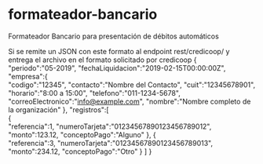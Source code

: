 # formateador-bancario
Formateador Bancario para presentación de débitos automáticos

Si se remite un JSON con este formato al endpoint rest/credicoop/
y entrega el archivo en el formato solicitado por credicoop
{  
   "periodo":"05-2019",
   "fechaLiquidacion":"2019-02-15T00:00:00Z",
   "empresa":{  
      "codigo":"12345",
      "contacto":"Nombre del Contacto",
      "cuit":"12345678901",
      "horario":"8:00 a 15:00",
      "telefono":"011-1234-5678",
      "correoElectronico":"info@example.com",
      "nombre":"Nombre completo de la organización"
   },
   "registros":[  
      {  
         "referencia":1,
         "numeroTarjeta":"01234567890123456789012",
         "monto":123.12,
         "conceptoPago":"Alguno"
      },
      {  
         "referencia":3,
         "numeroTarjeta":"01234567890123456789013",
         "monto":234.12,
         "conceptoPago":"Otro"
      }
   ]
}